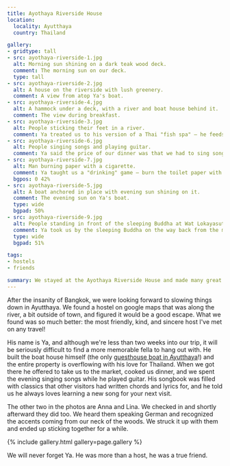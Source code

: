 ```yaml
---
title: Ayothaya Riverside House
location:
  locality: Ayutthaya
  country: Thailand

gallery:
- gridtype: tall
- src: ayothaya-riverside-1.jpg
  alt: Morning sun shining on a dark teak wood deck.
  comment: The morning sun on our deck.
  type: tall
- src: ayothaya-riverside-2.jpg
  alt: A house on the riverside with lush greenery.
  comment: A view from atop Ya's boat.
- src: ayothaya-riverside-4.jpg
  alt: A hammock under a deck, with a river and boat house behind it.
  comment: The view during breakfast.
- src: ayothaya-riverside-3.jpg
  alt: People sticking their feet in a river.
  comment: Ya treated us to his version of a Thai "fish spa" — he feeds the fish every day and lets them know he's coming by sticking his feet in. The other two ladies are Anna and Lina from Germany, who we met when we arrived.
- src: ayothaya-riverside-6.jpg
  alt: People singing songs and playing guitar.
  comment: Ya said the price of our dinner was that we had to sing songs with him. It was a really great way to break the ice and goof off with him.
- src: ayothaya-riverside-7.jpg
  alt: Man burning paper with a cigarette.
  comment: Ya taught us a "drinking" game — burn the toilet paper with a cigarette but don't let the coin fall in. Loser drinks a glass of warm water, which is a real punishment in the Thai summer!
  bgpos: 0 42%
- src: ayothaya-riverside-5.jpg
  alt: A boat anchored in place with evening sun shining on it.
  comment: The evening sun on Ya's boat.
  type: wide
  bgpad: 50%
- src: ayothaya-riverside-9.jpg
  alt: People standing in front of the sleeping Buddha at Wat Lokayasutharam.
  comment: Ya took us by the sleeping Buddha on the way back from the market and we asked another person to snap a group photo of us.
  type: wide
  bgpad: 51%

tags:
- hostels
- friends

summary: We stayed at the Ayothaya Riverside House and made many great new friends.
---
```


After the insanity of Bangkok, we were looking forward to slowing things down in Ayutthaya. We found a hostel on google maps that was along the river, a bit outside of town, and figured it would be a good escape. What we found was so much better: the most friendly, kind, and sincere host I've met on any travel! 

His name is Ya, and although we're less than two weeks into our trip, it will be seriously difficult to find a more memorable fella to hang out with. He built the boat house himself (the only [guesthouse boat in Ayutthaya](https://www.agoda.com/ayothaya-riverside-house/hotel/ayutthaya-th.html)!) and the entire property is overflowing with his love for Thailand. When we got there he offered to take us to the market, cooked us dinner, and we spent the evening singing songs while he played guitar. His songbook was filled with classics that other visitors had written chords and lyrics for, and he told us he always loves learning a new song for your next visit.

The other two in the photos are Anna and Lina. We checked in and shortly afterward they did too. We heard them speaking German and recognized the accents coming from our neck of the woods. We struck it up with them and ended up sticking together for a while.

{% include gallery.html gallery=page.gallery %}

We will never forget Ya. He was more than a host, he was a true friend.
